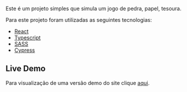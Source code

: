 Este é um projeto simples que simula um jogo de pedra, papel, tesoura.

Para este projeto foram utilizadas as seguintes tecnologias:

* [React](https://pt-br.reactjs.org/)
* [Typescript](https://www.typescriptlang.org/)
* [SASS](https://sass-lang.com/)
* [Cypress](https://www.cypress.io/)

## Live Demo

Para visualização de uma versão demo do site clique [aqui](https://rodhenr.github.io/jokenpo/).
